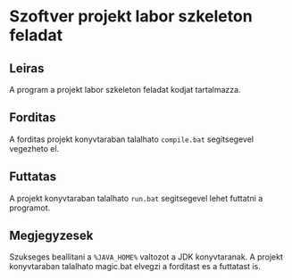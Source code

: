# Szoftver projekt labor szkeleton feladat
## Leiras
A program a projekt labor szkeleton feladat kodjat tartalmazza.
## Forditas
A forditas projekt konyvtaraban talalhato ``compile.bat`` segitsegevel vegezheto el.
## Futtatas
A projekt konyvtaraban talalhato ``run.bat`` segitsegevel lehet futtatni a programot.
## Megjegyzesek
Szukseges beallitani a ``%JAVA_HOME%`` valtozot a JDK konyvtaranak.
A projekt konyvtaraban talalhato magic.bat elvegzi a forditast es a futtatast is.
